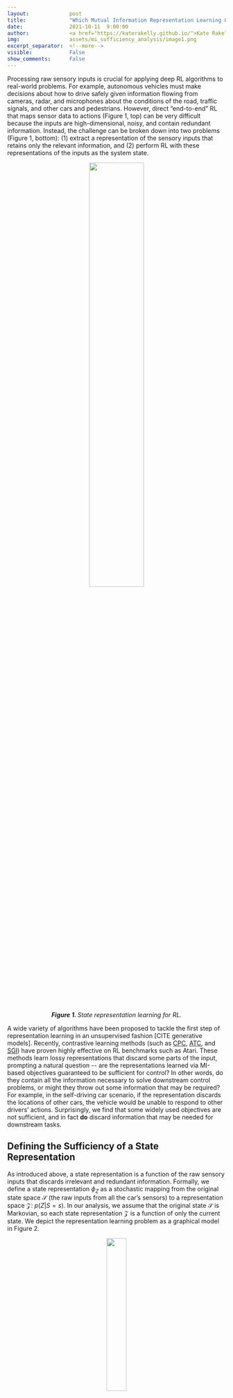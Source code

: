 ```yaml
---
layout:             post
title:              "Which Mutual Information Representation Learning Objectives are Sufficient for Control?"
date:               2021-10-11  9:00:00
author:             <a href="https://katerakelly.github.io/">Kate Rakelly</a>
img:                assets/mi_sufficiency_analysis/image1.png
excerpt_separator:  <!--more-->
visible:            False
show_comments:      False
---
```


<!--
These are comments in HTML. The above header text is needed to format the
title, authors, etc. The "example_post" is an example representative image (not
GIF) that we use for each post for tweeting (see below as well) and for the
emails to subscribers. Please provide this image (and any other images and
GIFs) in the blog to the BAIR Blog editors directly.

The text directly below gets tweets to work. Please adjust according to your
post.

The `static/blog` directory is a location on the blog server which permanently
stores the images/GIFs in BAIR Blog posts. Each post has a subdirectory under
this for its images (titled `example_post` here, please change).

Keeping the post visbility as False will mean the post is only accessible if
you know the exact URL.

You can also turn on Disqus comments, but we recommend disabling this feature.
-->

<!-- twitter -->
<meta name="twitter:title" content="Which Mutual Information Representation Learning Objectives are Sufficient for Control?">
<meta name="twitter:card" content="summary_large_image">
<meta name="twitter:image" content="https://bair.berkeley.edu/static/blog/mi_analysis/image1.png">

<meta name="keywords" content="reinforcement learning, representation learning">
<meta name="description" content="The BAIR Blog">
<meta name="author" content="Kate Rakelly">

<!--
The actual text for the post content appears below.  Text will appear on the
homepage, i.e., https://bair.berkeley.edu/blog/ but we only show part of the
posts on the homepage. The rest is accessed via clicking 'Continue'. This is
enforced with the `more` excerpt separator.
-->
Processing raw sensory inputs is crucial for applying deep RL algorithms to real-world problems.
For example, autonomous vehicles must make decisions about how to drive safely given information flowing from cameras, radar, and microphones about the conditions of the road, traffic signals, and other cars and pedestrians.
However, direct “end-to-end” RL that maps sensor data to actions (Figure 1, top) can be very difficult because the inputs are high-dimensional, noisy, and contain redundant information.
Instead, the challenge can be broken down into two problems (Figure 1, bottom): (1) extract a representation of the sensory inputs that retains only the relevant information, and (2) perform RL with these representations of the inputs as the system state.

<p style="text-align:center;">
<img src="https://bair.berkeley.edu/static/blog/mi_sufficiency_analysis/overview.png" width="50%">
<br>
<i><b>Figure 1. </b>State representation learning for RL.</i>
</p>

A wide variety of algorithms have been proposed to tackle the first step of representation learning in an unsupervised fashion [CITE generative models].
Recently, contrastive learning methods (such as [CPC][1], [ATC][2], and [SGI][3]) have proven highly effective on RL benchmarks such as Atari.
These methods learn lossy representations that discard some parts of the input, prompting a natural question -- are the representations learned via MI-based objectives guaranteed to be sufficient for control?
In other words, do they contain all the information necessary to solve downstream control problems, or might they throw out some information that may be required?
For example, in the self-driving car scenario, if the representation discards the locations of other cars, the vehicle would be unable to respond to other drivers’ actions.
Surprisingly, we find that some widely used objectives are not sufficient, and in fact **do** discard information that may be needed for downstream tasks.


<!--more-->

## Defining the Sufficiency of a State Representation
As introduced above, a state representation is a function of the raw sensory inputs that discards irrelevant and redundant information.
Formally, we define a state representation $\phi_Z$ as a stochastic mapping from the original state space $\mathcal{S}$ (the raw inputs from all the car’s sensors) to a representation space $\mathcal{Z}$: $p(Z | S=s)$.
In our analysis, we assume that the original state $\mathcal{S}$ is Markovian, so each state representation $\mathcal{Z}$ is a function of only the current state.
We depict the representation learning problem as a graphical model in Figure 2.

<p style="text-align:center;">
<img src="https://bair.berkeley.edu/static/blog/mi_sufficiency_analysis/graphical_model.png" width="30%">
<br>
<i><b>Figure 2. </b>The representation learning problem in RL as a graphical model.</i>
</p>

We will say that a representation is sufficient if it is guaranteed that an RL algorithm using that representation can learn and represent the optimal policy.
Since we are interested in unsupervised representation learning methods that don’t have access to a task reward, to call a representation sufficient we require that it is sufficient for **all** optimal policies for all possible reward functions in the given MDP.
To define sufficiency formally, we make use of a result from [Li et al. 2006][4].
This paper proves that if a state representation is capable of representing the optimal $Q$-function, then $Q$-learning is guaranteed to converge when run with that representation as the state input (if you’re interested, see Theorem 4 in that paper).
We’ll use the ability to represent the optimal $Q$-function as our definition of sufficiency for a state representation.

## Analyzing Representations learned via MI Maximization
Now that we’ve established how we will evaluate representations, let’s turn to the methods of learning them.
As mentioned above, we aim to study the popular class of contrastive learning methods that maximize MI-based objectives.
To simplify the analysis, we analyze representation learning in isolation from the other aspects of RL by assuming the existence of an offline dataset on which to perform representation learning.
This paradigm of offline representation learning followed by online RL is becoming increasingly popular, particularly in applications such as robotics where collecting data is onerous ([Zhan et al. 2020][5], [Kipf et al. 2020][6]).
Our question is therefore whether the objective is sufficient on its own, not as an auxiliary objective for RL.
We assume the dataset has full support on the state space, which can be guaranteed by an epsilon-greedy exploration policy, for example.
An objective may have more than one maximizing representation, so we call a representation learning *objective* sufficient if *all* the representations that maximize that objective are sufficient.
In our paper, we analyze three representative objectives from the literature in terms of sufficiency, two of which we will discuss here.

### Representations Learned by Maximizing “Forward Information”
We begin with an objective that seems likely to retain a great deal of state information in the representation.
It is closely related to learning a forward dynamics model in latent representation space, and to methods proposed in prior works ([Nachum et al. 2018][7], [Shu et al. 2020][8], [Schwarzer et al. 2021][9]): $J_{fwd} = I(Z_{t+1}; Z_t, A_t)$.
Intuitively, this objective seeks a representation in which the current state and action are maximally informative of the representation of the next state.
Therefore, everything predictable in the original state $\mathcal{S}$ should be preserved in $\mathcal{Z}$, since this would maximize the MI.
Formalizing this intuition, we are able to prove that all representations learned via this objective are guaranteed to be sufficient (see the proof of Proposition 1 in the paper).

It’s worth noting here that, since we proved sufficiency for all reward functions, representations that maximize $J_{fwd}$ are actually capable of representing **any** optimal $Q$-function that was possible in the original MDP.
This begs the question: what information is the representation $\phi_Z$ actually able to discard?
The answer is that $\phi_Z$ can discard time-independent information in $S$.
For example, if a light flashes randomly at each timestep, $\phi_Z$ would be free to ignore the light.
Note that $\phi_Z$ is still sufficient even if the reward function depends on the flashing light because since the light cannot be predicted, any policy is as good as any other.
Still, most signals in realistic scenarios, including distracting ones that we may like our agents to ignore, are temporally correlated, and therefore would not be discarded by $J_{fwd}$.
Is there another objective that can learn sufficient but lossier representations?

### Representations Learned by Maximizing “Inverse Information”
Next, we consider what we term an “inverse information” objective: $I_{inv} = I(Z_{t+k}; A_t | Z_t)$.
One way to maximize this objective is by learning an inverse dynamics model -- predicting the action given the current and next state -- and many prior works have employed a version of this objective ([Agrawal et al. 2016][10], [Gregor et al. 2016][11], [Zhang et al. 2018][12] to name a few).
Intuitively, this objective is appealing because it preserves all the state information that the agent can influence with its actions.
It therefore may seem like a good candidate for a sufficient objective that discards more information than $J_{fwd}$.
However, we can actually construct a realistic scenario in which a representation that maximizes this objective is not sufficient.

For example, consider the MDP shown on the left side of Figure 3 in which an autonomous vehicle is approaching a traffic light. The agent has two actions available, stop or go. The reward for following traffic rules depends on the color of the stoplight, and is denoted by a red X (low reward) and green check mark (high reward). On the right side of the figure, we show a state representation that also maximizes $J_{inv}$ but is not sufficient to represent the optimal policy. In this representation, the color of the stoplight is not represented in the two states on the left, allowing them to be aliased and represented as a single state. Intuitively, $J_{inv}$ is maximized by this representation because the agent has no control over the stoplight, so representing it does not increase MI.

<p style="text-align:center;">
<img src="https://bair.berkeley.edu/static/blog/mi_sufficiency_analysis/inv_counterexample.png" width="50%">
<br>
<i><b>Figure 3. </b>Counterexample proving the insufficiency of $J_{inv}$.</i>
</p>

Assuming deterministic dynamics and a uniform policy, we can show this computationally. In Figure 4, we plot the values of $J_{fwd}$ and $J_{inv}$ for different state representations, ordered on the x-axis by the value of $I(Z; S)$, or how much information is retained by the representation (the representation that aliases all states is the furthest left, while the identity representation is the furthest right and plotted with a star). The representation with aliased states depicted on the right side of Figure 3 is plotted with a diamond. This representation achieves the same value of $J_{inv}$ as the original state representation, but value iteration run with this representation fails to learn the optimal policy. The issue appears to be that practical reward functions can depend on elements outside the agent’s control. Intuitively, if the representation fails to capture the stoplight, but the reward depends on it, it seems that we may be able to resolve the issue by requiring that the representation also be capable of predicting the reward at that state. However, this is still not enough to guarantee sufficiency - the representation on the right side of Figure 3 is still a counterexample since the aliased states have the same reward. The crux of the problem is that representing the action that connects two states is not enough to be able to choose the best action. Still, while $J_{inv}$ is insufficient in the general case, it would be revealing to characterize the set of MDPs for which $J_{inv}$ can be proven to be sufficient. We see this as an interesting future direction.


<p style="text-align:center;">
<img src="https://bair.berkeley.edu/static/blog/mi_sufficiency_analysis/inv_counterexample_plot.png" width="50%">
<br>
<i><b>Figure 4. </b>Values of $J_{fwd}$ compared to $J_{inv}$ for different state representations.</i>
</p>

### Representations Learned by Maximizing “State Information”
The final objective we consider was proposed in [Oord et al. 2018][1], and resembles $J_{fwd}$ but omitting the action: $J_{state} = I(Z_t; Z_{t+1})$. Does omitting the action from the MI objective impact its sufficiency? It turns out the answer is yes. The intuition is that maximizing this objective can yield insufficient representations when the variation in the next state depends entirely on the action. For example, consider a car driving at dusk. If the reward depends on turning on the headlights when it gets dark (an action), a state representation maximizing $J_{state}$ could fail to capture the state of the headlights. For brevity, we’ll leave the discussion of this objective here -- see our paper for the full analysis.

## Can Sufficiency Matter in Deep RL?
To understand whether the sufficiency of state representations can matter in practice, we perform simple proof-of-concept experiments with deep RL agents and image observations. To separate representation learning from RL, we first optimize each representation learning objective on a dataset of offline data, (similar to the protocol in [Stooke et al. 2020][2]). We collect the fixed datasets using a random policy, which is sufficient to cover the state space in our environments. We then freeze the weights of the state encoder learned in the first phase and train RL agents with the representation as state input.

We experiment with a simple video game MDP that has a similar characteristic to the self-driving car example described earlier. In this game called *catcher*, from the [PyGame suite][16], the agent controls a paddle that it can move back and forth to catch fruit that falls from the top of the screen (see Figure 5, left). A positive reward is given when the fruit is caught and a negative reward when the fruit is not caught. The episode terminates after one piece of fruit falls. Analogous to the self-driving example, the agent does not control the position of the fruit, and so a representation that maximizes $I_{inv}$ might discard that information. However, representing the fruit is crucial to obtaining reward, since the agent must move the paddle underneath the fruit to catch it. We learn representations with $I_{inv}$ and $I_{fwd}$, optimizing $I_{fwd}$ with noise contrastive estimation [(NCE)][12], and $I_{inv}$ by training an inverse model via maximum likelihood. To select the most compressed representation from among those that maximize each objective, we apply an information bottleneck of the form $\min I(Z; S)$. We also compare to running RL from scratch with the image inputs, which we call ``end-to-end.” For the RL algorithm, we use the [Soft Actor-Critic][14] algorithm.

We observe in Figure 5 (middle) that indeed the representation trained to maximize $I_{inv}$ results in RL agents that converge slower and to a lower asymptotic expected return. To better understand what information the representation contains, we then attempt to learn a neural network decoder from the learned representation to the position of the falling fruit. We report the mean error achieved by each representation in Figure 5, right. The representation learned by $I_{inv}$ incurs a high error, indicating that the fruit is not precisely captured by the representation, while the representation learned by $I_{fwd}$ incurs low error.

<!-- TODO: how can I put three images next to each other here? -->
<p style="text-align:center;">
<img src="https://bair.berkeley.edu/static/blog/mi_sufficiency_analysis/catcher_game.png" width="27%">
<img src="https://bair.berkeley.edu/static/blog/mi_sufficiency_analysis/catcher_distractor_plot.png" width="32%">
<img src="https://bair.berkeley.edu/static/blog/mi_sufficiency_analysis/catcher_table.png" width="32%">
<br>
<i><b>Figure 5. </b>(left) Illustration of the *catcher* game. (middle) Performance of RL agents trained with different state representations. (right) Accuracy of reconstructing ground truth state elements from state representations.</i>
</p>

### Increasing observation complexity with visual distractors
To make the representation learning problem more challenging, we repeat this experiment with visual distractors added to the agent’s observations. We randomly generate images of 10 circles of different colors and replace the background of the game with these images (see Figure 6, left for example observations). As in the previous experiment, we plot the performance of an RL agent trained with the frozen representation as input (Figure 6, middle), as well as the error of decoding true state elements from the representation (Figure 6, right). The difference in performance between sufficient ($I_{fwd}$) and insufficient ($I_{inv}$) objectives is even more pronounced in this setting than in the plain background setting. With more information present in the observation in the form of the distractors, insufficient objectives that do not optimize for representing all the required state information may be "distracted" by representing the background objects instead, resulting in low performance. In this more challenging case, end-to-end RL from images fails to make any progress on the task, demonstrating the difficulty of end-to-end RL.

<!-- TODO: how can I put three images next to each other here? -->
<p style="text-align:center;">
<img src="https://bair.berkeley.edu/static/blog/mi_sufficiency_analysis/distractor_observation.png" width="50%">
<br>
<i><b>Figure 6. </b>(left) Example agent observations with distractors. (middle) Performance of RL agents trained with different state representations. (right) Accuracy of reconstructing ground truth state elements from state representations.</i>
</p>

## Conclusion
In light of these results, we think it’s important to understand both the characteristics of the representation learning objective and the set of tasks that may be learned via RL with the state representation, in order to ensure that the representation learning objective preserves important state elements. $J_{fwd}$ is sufficient for general MDPs, but lacks a notion of ``task-relevance” as it must be equally predictive of all predictable elements in the state, and so may be a poor choice for some problems. On the other hand, $J_{inv}$ is capable of discarding more information, but is not sufficient in general. These results lead to further questions: What are the characteristics of MDPs for which $J_{inv}$ is sufficient? And is it possible to construct an objective that is sufficient in general but has a maximizing representation that contains less information than the smallest representation that maximizes $J_{fwd}$?

Further, extending the proposed framework to partially observed problems would be more reflective of realistic applications. In this setting, analyzing generative models such as VAEs in terms of sufficiency is an interesting problem. Prior work has shown that maximizing the ELBO alone cannot control the content of the learned representation (e.g., [Alemi et al. 2018][15]). We conjecture that the zero-distortion maximizer of the ELBO would be sufficient, while other solutions need not be. Overall, we hope that our proposed framework can drive research in designing better algorithms for unsupervised representation learning for RL.


<hr>

<i>This post is based on the paper “Which Mutual Information Representation Learning Objectives are Sufficient for Control?”, to be presented at Neurips 2021. Thank you to Sergey Levine and Abhishek Gupta for their valuable feedback on this blog post.</i>

[1]:https://arxiv.org/abs/1807.03748
[2]:https://arxiv.org/abs/2009.08319
[3]:https://arxiv.org/abs/2106.04799
[4]:http://rbr.cs.umass.edu/aimath06/proceedings/P21.pdf
[5]:https://arxiv.org/abs/2012.07975
[6]:https://arxiv.org/abs/1911.12247
[7]:https://arxiv.org/abs/1810.01257
[8]:https://arxiv.org/abs/2003.01086
[9]:https://arxiv.org/abs/2007.05929
[10]:https://arxiv.org/abs/1606.07419
[11]:https://arxiv.org/abs/1611.07507
[12]:https://arxiv.org/abs/1804.10689
[13]:https://proceedings.mlr.press/v9/gutmann10a.html
[14]:https://arxiv.org/abs/1801.01290
[15]:https://arxiv.org/abs/1711.00464
[16]:https://pygame.org
